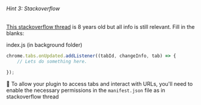 ###### Hint 3: Stackoverflow

[This stackoverflow thread](https://stackoverflow.com/questions/34957319/how-to-listen-for-url-change-with-chrome-extension) is 8 years old but all info is still relevant. Fill in the blanks:

index.js (in background folder)
```javascript
chrome.tabs.onUpdated.addListener((tabId, changeInfo, tab) => {
    // Lets do something here.

});
```

📌 
To allow your plugin to access tabs and interact with URLs, you'll need to enable the necessary permissions in the `manifest.json` file as in stackoverflow thread

